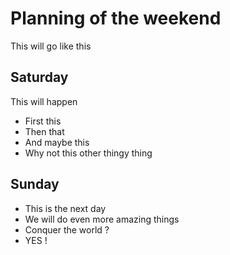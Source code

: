 # Planning of the weekend
This will go like this

## Saturday

This will happen
 - First this
 - Then that
 - And maybe this
 - Why not this other thingy thing

## Sunday
 - This is the next day
 - We will do even more amazing things
 - Conquer the world ? 
 - YES !